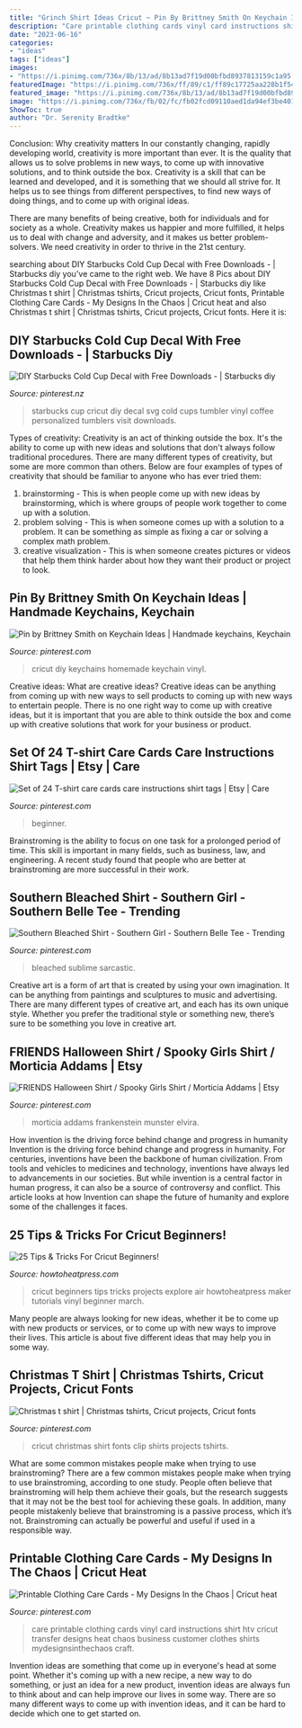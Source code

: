 ```yaml
---
title: "Grinch Shirt Ideas Cricut ~ Pin By Brittney Smith On Keychain Ideas"
description: "Care printable clothing cards vinyl card instructions shirt htv cricut transfer designs heat chaos business customer clothes shirts mydesignsinthechaos craft"
date: "2023-06-16"
categories:
- "ideas"
tags: ["ideas"]
images:
- "https://i.pinimg.com/736x/8b/13/ad/8b13ad7f19d00bfbd8937813159c1a95.jpg"
featuredImage: "https://i.pinimg.com/736x/ff/89/c1/ff89c17725aa228b1f54e466e669f81f.jpg"
featured_image: "https://i.pinimg.com/736x/8b/13/ad/8b13ad7f19d00bfbd8937813159c1a95.jpg"
image: "https://i.pinimg.com/736x/fb/02/fc/fb02fcd09110aed1da94ef3be4012c83.jpg"
ShowToc: true
author: "Dr. Serenity Bradtke"
---
```



Conclusion: Why creativity matters
In our constantly changing, rapidly developing world, creativity is more important than ever. It is the quality that allows us to solve problems in new ways, to come up with innovative solutions, and to think outside the box.
Creativity is a skill that can be learned and developed, and it is something that we should all strive for. It helps us to see things from different perspectives, to find new ways of doing things, and to come up with original ideas.

There are many benefits of being creative, both for individuals and for society as a whole. Creativity makes us happier and more fulfilled, it helps us to deal with change and adversity, and it makes us better problem-solvers. We need creativity in order to thrive in the 21st century.

	

		
searching about DIY Starbucks Cold Cup Decal with Free Downloads - | Starbucks diy you've came to the right web. We have 8 Pics about DIY Starbucks Cold Cup Decal with Free Downloads - | Starbucks diy like Christmas t shirt | Christmas tshirts, Cricut projects, Cricut fonts, Printable Clothing Care Cards - My Designs In the Chaos | Cricut heat and also Christmas t shirt | Christmas tshirts, Cricut projects, Cricut fonts. Here it is:
		
    
## DIY Starbucks Cold Cup Decal With Free Downloads - | Starbucks Diy

<img loading=lazy src="https://i.pinimg.com/736x/8b/13/ad/8b13ad7f19d00bfbd8937813159c1a95.jpg" onerror="this.onerror=null;this.src='https://tse1.mm.bing.net/th?id=OIP.GB-yCdhIz9ygSu2lPwxffAHaLG&amp;pid=15.1';" alt="DIY Starbucks Cold Cup Decal with Free Downloads - | Starbucks diy">

_Source: pinterest.nz_

>starbucks cup cricut diy decal svg cold cups tumbler vinyl coffee personalized tumblers visit downloads. 

	

Types of creativity:
Creativity is an act of thinking outside the box. It's the ability to come up with new ideas and solutions that don't always follow traditional procedures. 
There are many different types of creativity, but some are more common than others. Below are four examples of types of creativity that should be familiar to anyone who has ever tried them: 

1) brainstorming - This is when people come up with new ideas by brainstorming, which is where groups of people work together to come up with a solution.
2) problem solving - This is when someone comes up with a solution to a problem. It can be something as simple as fixing a car or solving a complex math problem.
3) creative visualization - This is when someone creates pictures or videos that help them think harder about how they want their product or project to look.

    
## Pin By Brittney Smith On Keychain Ideas | Handmade Keychains, Keychain

<img loading=lazy src="https://i.pinimg.com/736x/a9/43/d8/a943d8a85d207745608e980d735dcd35.jpg" onerror="this.onerror=null;this.src='https://tse3.mm.bing.net/th?id=OIP.nRQx1hXG_9Tl1-xyebEtPgHaJ4&amp;pid=15.1';" alt="Pin by Brittney Smith on Keychain Ideas | Handmade keychains, Keychain">

_Source: pinterest.com_

>cricut diy keychains homemade keychain vinyl. 

	

Creative ideas: What are creative ideas?
Creative ideas can be anything from coming up with new ways to sell products to coming up with new ways to entertain people. There is no one right way to come up with creative ideas, but it is important that you are able to think outside the box and come up with creative solutions that work for your business or product.

    
## Set Of 24 T-shirt Care Cards Care Instructions Shirt Tags | Etsy | Care

<img loading=lazy src="https://i.pinimg.com/736x/ff/89/c1/ff89c17725aa228b1f54e466e669f81f.jpg" onerror="this.onerror=null;this.src='https://tse4.mm.bing.net/th?id=OIP.MKRZNYZdE2csYZwl0yIq-gHaJ3&amp;pid=15.1';" alt="Set of 24 T-shirt care cards care instructions shirt tags | Etsy | Care">

_Source: pinterest.com_

>beginner. 

	

Brainstroming is the ability to focus on one task for a prolonged period of time. This skill is important in many fields, such as business, law, and engineering. A recent study found that people who are better at brainstroming are more successful in their work.

    
## Southern Bleached Shirt - Southern Girl - Southern Belle Tee - Trending

<img loading=lazy src="https://i.pinimg.com/736x/fb/02/fc/fb02fcd09110aed1da94ef3be4012c83.jpg" onerror="this.onerror=null;this.src='https://tse4.mm.bing.net/th?id=OIP.2pKcKehGYHv30r-qYb4xcAHaHC&amp;pid=15.1';" alt="Southern Bleached Shirt - Southern Girl - Southern Belle Tee - Trending">

_Source: pinterest.com_

>bleached sublime sarcastic. 

	

Creative art is a form of art that is created by using your own imagination. It can be anything from paintings and sculptures to music and advertising. There are many different types of creative art, and each has its own unique style. Whether you prefer the traditional style or something new, there’s sure to be something you love in creative art.

    
## FRIENDS Halloween Shirt / Spooky Girls Shirt / Morticia Addams | Etsy

<img loading=lazy src="https://i.pinimg.com/736x/06/f3/f5/06f3f5000804353135729c4960132a85.jpg" onerror="this.onerror=null;this.src='https://tse1.mm.bing.net/th?id=OIP.YP82H2PR6WXGgfVYFNS7BwHaJ4&amp;pid=15.1';" alt="FRIENDS Halloween Shirt / Spooky Girls Shirt / Morticia Addams | Etsy">

_Source: pinterest.com_

>morticia addams frankenstein munster elvira. 

	

How invention is the driving force behind change and progress in humanity
Invention is the driving force behind change and progress in humanity. For centuries, inventions have been the backbone of human civilization. From tools and vehicles to medicines and technology, inventions have always led to advancements in our societies. But while invention is a central factor in human progress, it can also be a source of controversy and conflict. This article looks at how Invention can shape the future of humanity and explore some of the challenges it faces.

    
## 25 Tips &amp; Tricks For Cricut Beginners!

<img loading=lazy src="https://www.howtoheatpress.com/wp-content/uploads/2017/12/25-Tips-Tricks-For-Cricut-Beginners.jpg" onerror="this.onerror=null;this.src='https://tse4.mm.bing.net/th?id=OIP._mGE4-XXSBcsW_Z0Zi4fCQHaUJ&amp;pid=15.1';" alt="25 Tips &amp; Tricks For Cricut Beginners!">

_Source: howtoheatpress.com_

>cricut beginners tips tricks projects explore air howtoheatpress maker tutorials vinyl beginner march. 

	

Many people are always looking for new ideas, whether it be to come up with new products or services, or to come up with new ways to improve their lives. This article is about five different ideas that may help you in some way.

    
## Christmas T Shirt | Christmas Tshirts, Cricut Projects, Cricut Fonts

<img loading=lazy src="https://i.pinimg.com/736x/7f/3d/c0/7f3dc003f54ee556a30ab61916d3b2e1.jpg" onerror="this.onerror=null;this.src='https://tse3.mm.bing.net/th?id=OIP.MgopPZztEeOpVr8TkuRwrAHaJ3&amp;pid=15.1';" alt="Christmas t shirt | Christmas tshirts, Cricut projects, Cricut fonts">

_Source: pinterest.com_

>cricut christmas shirt fonts clip shirts projects tshirts. 

	

What are some common mistakes people make when trying to use brainstroming?
There are a few common mistakes people make when trying to use brainstroming, according to one study. People often believe that brainstroming will help them achieve their goals, but the research suggests that it may not be the best tool for achieving these goals. In addition, many people mistakenly believe that brainstroming is a passive process, which it’s not. Brainstroming can actually be powerful and useful if used in a responsible way.

    
## Printable Clothing Care Cards - My Designs In The Chaos | Cricut Heat

<img loading=lazy src="https://i.pinimg.com/736x/6c/7f/e6/6c7fe6ba988976a0af9183bc264f394c.jpg" onerror="this.onerror=null;this.src='https://tse2.mm.bing.net/th?id=OIP.Se16YsvK-U6I9ifLnjVsoAHaLH&amp;pid=15.1';" alt="Printable Clothing Care Cards - My Designs In the Chaos | Cricut heat">

_Source: pinterest.com_

>care printable clothing cards vinyl card instructions shirt htv cricut transfer designs heat chaos business customer clothes shirts mydesignsinthechaos craft. 

	

Invention ideas are something that come up in everyone's head at some point. Whether it's coming up with a new recipe, a new way to do something, or just an idea for a new product, invention ideas are always fun to think about and can help improve our lives in some way. There are so many different ways to come up with invention ideas, and it can be hard to decide which one to get started on.

